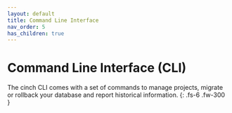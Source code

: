 ```yaml
---
layout: default
title: Command Line Interface
nav_order: 5
has_children: true
---
```


# Command Line Interface (CLI)
The cinch CLI comes with a set of commands to manage projects, migrate or rollback your database and
report historical information.
{: .fs-6 .fw-300 }
